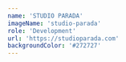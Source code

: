 ```yaml
---
name: 'STUDIO PARADA'
imageName: 'studio-parada'
role: 'Development'
url: 'https://studioparada.com'
backgroundColor: '#272727'
---
```

